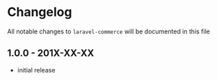 # Changelog

All notable changes to `laravel-commerce` will be documented in this file

## 1.0.0 - 201X-XX-XX

- initial release
